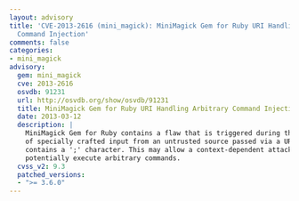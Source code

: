 ```yaml
---
layout: advisory
title: 'CVE-2013-2616 (mini_magick): MiniMagick Gem for Ruby URI Handling Arbitrary
  Command Injection'
comments: false
categories:
- mini_magick
advisory:
  gem: mini_magick
  cve: 2013-2616
  osvdb: 91231
  url: http://osvdb.org/show/osvdb/91231
  title: MiniMagick Gem for Ruby URI Handling Arbitrary Command Injection
  date: 2013-03-12
  description: |
    MiniMagick Gem for Ruby contains a flaw that is triggered during the handling
    of specially crafted input from an untrusted source passed via a URL that
    contains a ';' character. This may allow a context-dependent attacker to
    potentially execute arbitrary commands.
  cvss_v2: 9.3
  patched_versions:
  - ">= 3.6.0"
---
```


